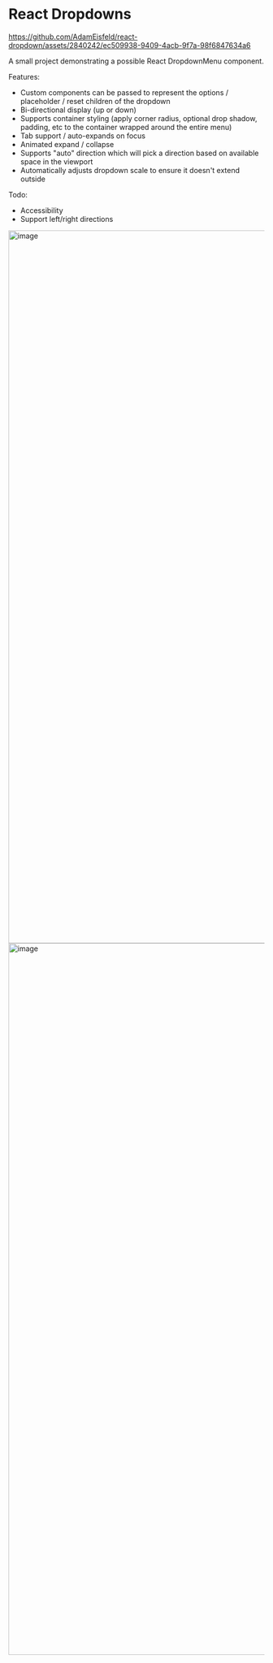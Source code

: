 # React Dropdowns

https://github.com/AdamEisfeld/react-dropdown/assets/2840242/ec509938-9409-4acb-9f7a-98f6847634a6

A small project demonstrating a possible React DropdownMenu component.

Features:
- Custom components can be passed to represent the options / placeholder / reset children of the dropdown
- Bi-directional display (up or down)
- Supports container styling (apply corner radius, optional drop shadow, padding, etc to the container wrapped around the entire menu)
- Tab support / auto-expands on focus
- Animated expand / collapse
- Supports "auto" direction which will pick a direction based on available space in the viewport
- Automatically adjusts dropdown scale to ensure it doesn't extend outside

Todo:
- Accessibility
- Support left/right directions

<img width="1403" alt="image" src="https://github.com/AdamEisfeld/react-dropdown/assets/2840242/d1229e78-8bfd-497e-8edf-741c54c05b84">

<img width="1401" alt="image" src="https://github.com/AdamEisfeld/react-dropdown/assets/2840242/06326cb8-ad08-4efe-8bb7-1ade44e380b6">



